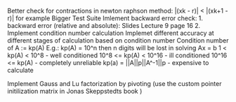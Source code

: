 Better check for contractions in newton raphson method: |(xk - r)| < |(xk+1 - r)| for example
Bigger Test Suite
Imlement backward error check:
    1. backward error (relative and absolute): Slides Lecture 9 page 16
    2.
Implement condition number calculation
Implemet different accuracy at different stages of calculation based on condition number
Condition number of A := kp(A)
E.g.: kp(A) = 10^n then n digits will be lost in solving Ax = b
1 < kp(A) < 10^8 - well conditioned
10^8 <= kp(A) < 10^16 - ill conditioned
10^16 <= kp(A)  - completely unreliable
kp(a) = ||A||p||A^-1||p - expensive to calculate

Implement Gauss and Lu factorization by pivoting (use the custom pointer initilization matrix in Jonas Skeppstedts book )

